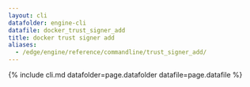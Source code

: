 ```yaml
---
layout: cli
datafolder: engine-cli
datafile: docker_trust_signer_add
title: docker trust signer add
aliases:
  - /edge/engine/reference/commandline/trust_signer_add/
---
```

<!--
This page is automatically generated from Docker's source code. If you want to
suggest a change to the text that appears here, open a ticket or pull request
in the source repository on GitHub:

https://github.com/docker/cli
-->

{% include cli.md datafolder=page.datafolder datafile=page.datafile %}
